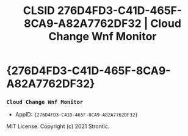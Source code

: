 ﻿---
title: "CLSID 276D4FD3-C41D-465F-8CA9-A82A7762DF32 | Cloud Change Wnf Monitor"
excerpt: What is COM-Object CLSID 276D4FD3-C41D-465F-8CA9-A82A7762DF32?
---

# {276D4FD3-C41D-465F-8CA9-A82A7762DF32}

### `Cloud Change Wnf Monitor`
* AppID: `{276D4FD3-C41D-465F-8CA9-A82A7762DF32}`

MIT License. Copyright (c) 2021 Strontic.


